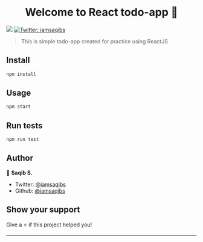 <h1 align="center">Welcome to React todo-app 👋</h1>
<p>
  <img src="https://img.shields.io/badge/version-0.1.0-blue.svg?cacheSeconds=2592000" />
  <a href="https://twitter.com/iamsaqibs">
    <img alt="Twitter: iamsaqibs" src="https://img.shields.io/twitter/follow/iamsaqibs.svg?style=social" target="_blank" />
  </a>
</p>

> This is simple todo-app created for practice using ReactJS

## Install

```sh
npm install
```

## Usage

```sh
npm start
```

## Run tests

```sh
npm run test
```

## Author

👤 **Saqib S.**

* Twitter: [@iamsaqibs](https://twitter.com/iamsaqibs)
* Github: [@iamsaqibs](https://github.com/iamsaqibs)

## Show your support

Give a ⭐️ if this project helped you!

***
